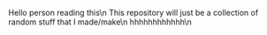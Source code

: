 Hello person reading this\n
This repository will just be a collection of random stuff that I made/make\n
hhhhhhhhhhhh\n
